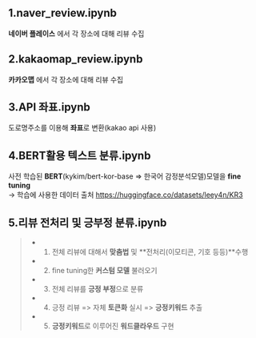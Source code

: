 ## 1.naver_review.ipynb  
**네이버 플레이스** 에서 각 장소에 대해 리뷰 수집

## 2.kakaomap_review.ipynb  
**카카오맵** 에서 각 장소에 대해 리뷰 수집

## 3.API 좌표.ipynb  
도로명주소를 이용해 **좌표**로 변환(kakao api 사용)

## 4.BERT활용 텍스트 분류.ipynb  
사전 학습된 **BERT**(kykim/bert-kor-base  => 한국어 감정분석모델)모델을 **fine tuning**  
-> 학습에 사용한 데이터 출처 https://huggingface.co/datasets/leey4n/KR3

## 5.리뷰 전처리 및 긍부정 분류.ipynb
> * 1) 전체 리뷰에 대해서 **맞춤법** 및 **전처리(이모티콘, 기호 등등)**수행
> * 2) fine tuning한 **커스텀 모델** 불러오기
> * 3) 전체 리뷰를 **긍정 부정**으로 분류
> * 4) 긍정 리뷰 => 자체 **토큰화** 실시 => **긍정키워드** 추출
> * 5) **긍정키워드**로 이루어진 **워드클라우드** 구현

